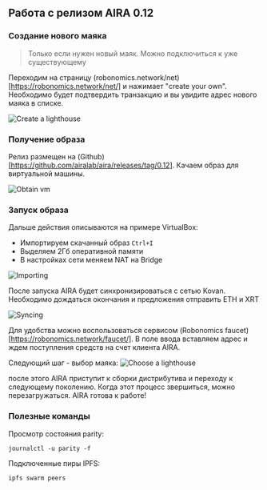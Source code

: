 ## Работа с релизом AIRA 0.12

### Создание нового маяка

> Только если нужен новый маяк. Можно подключиться к уже существующему

Переходим на страницу (robonomics.network/net)[https://robonomics.network/net/] и нажимает "create your own". Необходимо будет подтвердить транзакцию и вы увидите адрес нового маяка в списке.

![Create a lighthouse](/img/aira012/Screenshot_1.png "Создаем новый маяк")

### Получение образа

Релиз размещен на (Github)[https://github.com/airalab/aira/releases/tag/0.12]. Качаем образ для виртуальной машины.

![Obtain vm](/img/aira012/Screenshot_2.png "Получаем образ")

### Запуск образа

Дальше действия описываются на примере VirtualBox:
* Импортируем скачанный образ `Ctrl+I`
* Выделяем 2Гб оперативной памяти 
* В настройках сети меняем NAT на Bridge

![Importing](/img/aira012/Screenshot_3.png "Импортируем в VirtualBox")

После запуска AIRA будет синхронизироваться с сетью Kovan. Необходимо дождаться окончания и предложения отправить ETH и XRT

![Syncing](/img/aira012/Screenshot_4.png "Конец синхронизации")

Для удобства можно воспользоваться сервисом (Robonomics faucet)[https://robonomics.network/faucet/]. В поле ввода вставляем адрес и ждем поступления средств на счет клиента AIRA. 

Следующий шаг - выбор маяка:
![Choose a lighthouse](/img/aira012/Screenshot_5.png "Выбор маяка")

после этого AIRA приступит к сборки дистрибутива и переходу к следующему поколению. Когда этот процесс звершиться, можно перезагружаться. AIRA готова к работе!

### Полезные команды

Просмотр состояния parity:
```
journalctl -u parity -f
```

Подключенные пиры IPFS:
```
ipfs swarm peers
```

